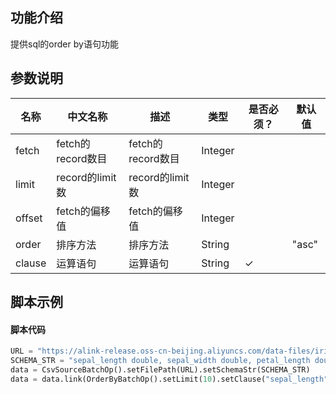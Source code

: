 
## 功能介绍
提供sql的order by语句功能

## 参数说明

<!-- This is the start of auto-generated parameter info -->
<!-- DO NOT EDIT THIS PART!!! -->
| 名称 | 中文名称 | 描述 | 类型 | 是否必须？ | 默认值 |
| --- | --- | --- | --- | --- | --- |
| fetch | fetch的record数目 | fetch的record数目 | Integer |  |  |
| limit | record的limit数 | record的limit数 | Integer |  |  |
| offset | fetch的偏移值 | fetch的偏移值 | Integer |  |  |
| order | 排序方法 | 排序方法 | String |  | "asc" |
| clause | 运算语句 | 运算语句 | String | ✓ |  |<!-- This is the end of auto-generated parameter info -->


## 脚本示例
#### 脚本代码

```python
URL = "https://alink-release.oss-cn-beijing.aliyuncs.com/data-files/iris.csv"
SCHEMA_STR = "sepal_length double, sepal_width double, petal_length double, petal_width double, category string";
data = CsvSourceBatchOp().setFilePath(URL).setSchemaStr(SCHEMA_STR)
data = data.link(OrderByBatchOp().setLimit(10).setClause("sepal_length"))
```
